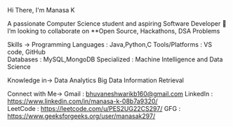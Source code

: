 Hi There,
I'm Manasa K 

A passionate Computer Science student and aspiring Software Developer 🚀
I’m looking to collaborate on **Open Source, Hackathons, DSA Problems

Skills ->
    Programming Languages : Java,Python,C
    Tools/Platforms       : VS code, GitHub    
    Databases             : MySQL,MongoDB
    Specialized           : Machine Intelligence and Data Science 
    
Knowledge in->
              Data Analytics
              Big Data
              Information Retrieval 

Connect with Me->
                Gmail    : bhuvaneshwarikb160@gmail.com
                LinkedIn : https://www.linkedin.com/in/manasa-k-08b7a9320/  
                LeetCode : https://leetcode.com/u/PES2UG22CS297/
                GFG      : https://www.geeksforgeeks.org/user/manasak297/


